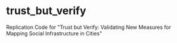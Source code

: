 # trust_but_verify
Replication Code for "Trust but Verify: Validating New Measures for Mapping Social Infrastructure in Cities"
